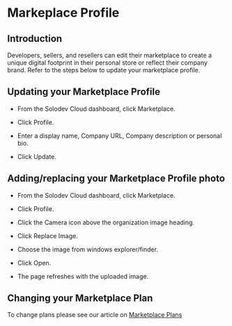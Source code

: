 # Markeplace Profile

## Introduction

Developers, sellers, and resellers can edit their marketplace to create a unique digital footprint in their personal store or reflect their company brand. Refer to the steps below to update your marketplace profile. 

 

## Updating your Marketplace Profile
- From the Solodev Cloud dashboard, click Marketplace.

- Click Profile.

- Enter a display name, Company URL, Company description or personal bio.

- Click Update.

 

## Adding/replacing your Marketplace Profile photo

- From the Solodev Cloud dashboard, click Marketplace.

- Click Profile.

- Click the Camera icon above the organization image heading.

- Click Replace Image.

- Choose the image from windows explorer/finder.

- Click Open.

- The page refreshes with the uploaded image.

## Changing your Marketplace Plan

To change plans please see our article on [Marketplace Plans](https://cloud.solodev.net/marketplace/#marketplace-plans)